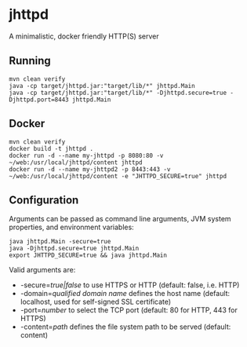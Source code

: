# jhttpd
A minimalistic, docker friendly HTTP(S) server

## Running

    mvn clean verify
    java -cp target/jhttpd.jar:"target/lib/*" jhttpd.Main
    java -cp target/jhttpd.jar:"target/lib/*" -Djhttpd.secure=true -Djhttpd.port=8443 jhttpd.Main

## Docker

    mvn clean verify
    docker build -t jhttpd .
    docker run -d --name my-jhttpd -p 8080:80 -v ~/web:/usr/local/jhttpd/content jhttpd
    docker run -d --name my-jhttpd2 -p 8443:443 -v ~/web:/usr/local/jhttpd/content -e "JHTTPD_SECURE=true" jhttpd

## Configuration

Arguments can be passed as command line arguments, JVM system properties, and environment variables:

    java jhttpd.Main -secure=true
    java -Djhttpd.secure=true jhttpd.Main
    export JHTTPD_SECURE=true && java jhttpd.Main

Valid arguments are:


- -secure=*true|false* to use HTTPS or HTTP (default: false, i.e. HTTP)
- -domain=*qualified domain name* defines the host name (default: localhost, used for self-signed SSL certificate)
- -port=*number* to select the TCP port (default: 80 for HTTP, 443 for HTTPS)
- -content=*path* defines the file system path to be served (default: content)
